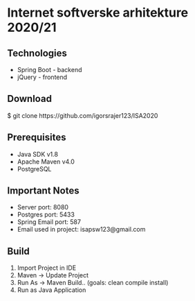 <h1> Internet softverske arhitekture 2020/21 </h1>

<h2>Technologies</h2>
<ul>
  <li>Spring Boot - backend</li>
  <li>jQuery - frontend</li>
</ul>

<h2>Download</h2>
$ git clone https://github.com/igorsrajer123/ISA2020

<h2>Prerequisites</h2>
<ul>
  <li>Java SDK v1.8</li>
  <li>Apache Maven v4.0</li>
  <li>PostgreSQL</li>
</ul>

<h2>Important Notes</h2>
<ul>
  <li>Server port: 8080</li>
  <li>Postgres port: 5433</li>
  <li>Spring Email port: 587</li>
  <li>Email used in project: isapsw123@gmail.com</li>
</ul>

<h2>Build</h2>
<ol>
  <li>Import Project in IDE</li>
  <li>Maven -> Update Project</li>
  <li>Run As -> Maven Build.. (goals: clean compile install)</li>
  <li>Run as Java Application</li>
</ol>


